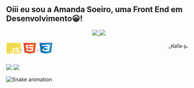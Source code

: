 ## Oiii eu sou a Amanda Soeiro, uma Front End em Desenvolvimento😀!
<div align="center">
  <a href="https://github.com/AmandaSoeiro">
  <img height="150em" src="https://github-readme-stats.vercel.app/api?username=amandasoeiro&show_icons=true&theme=dracula&include_all_commits=true&count_private=true"/>
  <img height="150em" src="https://github-readme-stats.vercel.app/api/top-langs/?username=amandasoeiro&layout=compact&langs_count=7&theme=dracula"/>
</div>
<div style="display: inline_block"><br>
  <img align="center" alt="Rafa-Js" height="30" width="40" src="https://raw.githubusercontent.com/devicons/devicon/master/icons/javascript/javascript-plain.svg">
  <img align="center" alt="Rafa-HTML" height="30" width="40" src="https://raw.githubusercontent.com/devicons/devicon/master/icons/html5/html5-original.svg">
  <img align="center" alt="Rafa-CSS" height="30" width="40" src="https://raw.githubusercontent.com/devicons/devicon/master/icons/css3/css3-original.svg">
  <img align="right" alt="Rafa-pic" height="150" style="border-radius:50px;" src="https://i.picasion.com/pic92/4b79eeba49a8ff9c666a8506a80d56c2.gif">
</div>
  
  ##
 
<div> 
  <a href = "amandasoeiro79@gmail.com"><img src="https://img.shields.io/badge/Gmail-D14836?style=for-the-badge&logo=gmail&logoColor=white" target="_blank"></a>
  <a href="https://www.linkedin.com/in/amanda-soeiro/" target="_blank"><img src="https://img.shields.io/badge/-LinkedIn-%230077B5?style=for-the-badge&logo=linkedin&logoColor=white" target="_blank"></a> 

  ![Snake animation](https://github.com/AmandaSoeiro/AmandaSoeiro/blob/main/.github/workflows/cobrinha.yml)
  
 
 
</div>
